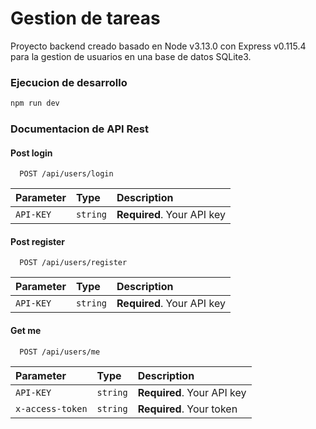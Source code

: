 # Gestion de tareas

Proyecto backend creado basado en Node v3.13.0 con Express v0.115.4 para la gestion de usuarios en una base de datos SQLite3.


### Ejecucion de desarrollo

```bash
npm run dev
```

### Documentacion de API Rest

#### Post login

```http
  POST /api/users/login
```

| Parameter | Type     | Description                |
| :-------- | :------- | :------------------------- |
| `API-KEY` | `string` | **Required**. Your API key |

#### Post register

```http
  POST /api/users/register
```

| Parameter | Type     | Description                |
| :-------- | :------- | :------------------------- |
| `API-KEY` | `string` | **Required**. Your API key |

#### Get me

```http
  POST /api/users/me
```

| Parameter | Type     | Description                |
| :--------------- | :------- | :------------------------- |
| `API-KEY`        | `string` | **Required**. Your API key |
| `x-access-token` | `string` | **Required**. Your token   |